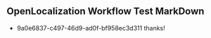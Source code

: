 ## OpenLocalization Workflow Test MarkDown
* 9a0e6837-c497-46d9-ad0f-bf958ec3d311 
thanks!<!--HONumber=Mar16_HO3-->
